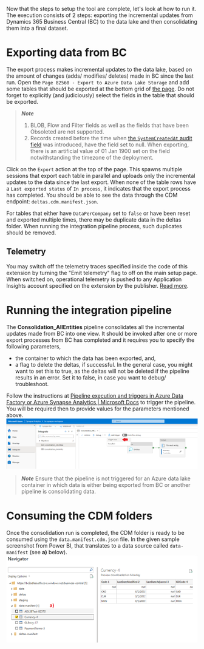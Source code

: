 Now that the steps to setup the tool are complete, let's look at how to run it. The execution consists of 2 steps: exporting the incremental updates from Dynamics 365 Business Central (BC) to the data lake and then consolidating them into a final dataset.

# Exporting data from BC
The export process makes incremental updates to the data lake, based on the amount of changes (adds/ modifies/ deletes) made in BC since the last run. Open the `Page 82560 - Export to Azure Data Lake Storage` and add some tables that should be exported at the bottom grid of [the page](/.assets/bcAdlsePage.png). Do not forget to explicitly (and judiciously) select the fields in the table that should be exported.

> **<em>Note</em>** 
> 1. BLOB, Flow and Filter fields as well as the fields that have been Obsoleted are not supported.
> 2. Records created before the time when [the `SystemCreatedAt` audit field](https://learn.microsoft.com/en-us/dynamics365/business-central/dev-itpro/developer/devenv-table-system-fields#audit) was introduced, have the field set to null. When exporting, there is an artificial value of 01 Jan 1900 set on the field notwithstanding the timezone of the deployment. 

Click on the `Export` action at the top of the page. This spawns multiple sessions that export each table in parallel and uploads only the incremental updates to the data since the last export. When none of the table rows have a `Last exported status` of `In process`, it indicates that the export process has completed. You should be able to see the data through the CDM endpoint: `deltas.cdm.manifest.json`.

For tables that either have `DataPerCompany` set to `false` or have been reset and exported multiple times, there may be duplicate data in the deltas folder. When running the integration pipeline process, such duplicates should be removed.

## Telemetry
You may switch off the telemetry traces specified inside the code of this extension by turning the "Emit telemetry" flag to off on the main setup page. When switched on, operational telemetry is pushed to any Application Insights account specified on the extension by the publisher. [Read more](https://docs.microsoft.com/en-us/dynamics365/business-central/dev-itpro/administration/telemetry-overview).

# Running the integration pipeline
The **Consolidation_AllEntities** pipeline consolidates all the incremental updates made from BC into one view. It should be invoked after one or more export processes from BC has completed and it requires you to specify the following parameters,
- the container to which the data has been exported, and,
- a flag to delete the deltas, if successful. In the general case, you might want to set this to true, as the deltas will not be deleted if the pipeline results in an error. Set it to false, in case you want to debug/ troubleshoot.

Follow the instructions at [Pipeline execution and triggers in Azure Data Factory or Azure Synapse Analytics | Microsoft Docs](https://docs.microsoft.com/en-us/azure/data-factory/concepts-pipeline-execution-triggers) to trigger the pipeline. You will be required then to provide values for the parameters mentioned above.
![Trigger pipeline run](/.assets/synapseTriggerNow.png)

> **<em>Note</em>** Ensure that the pipeline is not triggered for an Azure data lake container in which data is either being exported from BC or another pipeline is consolidating data.

# Consuming the CDM folders
Once the consolidation run is completed, the CDM folder is ready to be consumed using the `data.manifest.cdm.json` file. In the given sample screenshot from Power BI, that translates to a data source called `data-manifest` (see **a)** below). 
![Sample Power BI](/.assets/powerBI.png)